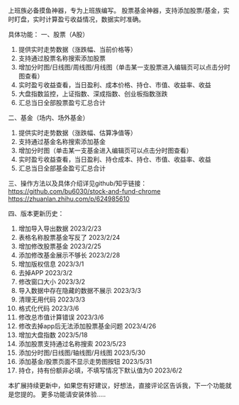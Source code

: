 上班族必备摸鱼神器，专为上班族编写。
股票基金神器，支持添加股票/基金，实时盯盘，实时计算盈亏收益情况，数据实时准确。

具体功能：
一、股票（A股）
1. 提供实时走势数据（涨跌幅、当前价格等）
2. 支持通过股票名称搜索添加股票
3. 增加分时图/日线图/周线图/月线图（单击某一支股票进入编辑页可以点击分时图查看）
4. 实时盈亏收益查看，当日盈利、成本价格、持仓、市值、收益率、收益
5. 大盘指数监控，上证指数、深成指数、创业板指数涨跌
6. 汇总当日全部股票盈亏汇总合计

二、基金（场内、场外基金）
1. 提供实时走势数据（涨跌幅、估算净值等）
2. 支持通过基金名称搜索添加基金
3. 增加分时图（单击某一支基金进入编辑页可以点击分时图查看）
4. 实时盈亏收益查看，当日盈利、持仓成本、持仓、市值、收益率、收益
5. 汇总当日全部基金盈亏汇总合计

三、操作方法以及具体介绍详见github/知乎链接：
https://github.com/bu6030/stock-and-fund-chrome
https://zhuanlan.zhihu.com/p/624985610

四、版本更新历史：
1. 增加导入导出数据 2023/2/23
2. 表格名称股票基金写反了 2023/2/24
3. 增加修改股票基金 2023/2/25
4. 添加修改基金展示不够长 2023/2/28
5. 增加版权信息 2023/3/1
6. 去掉APP 2023/3/2
7. 修改窗口大小 2023/3/2
8. 导入数据中存在隐藏的数据不展示 2023/3/3
9. 清理无用代码 2023/3/3
10. 格式化代码 2023/3/6
11. 修改总市值计算错误 2023/3/6
12. 修改去掉app后无法添加股票基金问题 2023/4/26
13. 增加大盘指数 2023/5/18
14. 添加股票支持通过名称搜索 2023/5/23
15. 添加分时图/日线图/轴线图/月线图 2023/5/30
16. 添加基金/股票页面不显示走势图按钮 2023/5/31
17. 持仓，持有份额非必填，不填写情况下默认值为0 2023/6/2

本扩展持续更新中，如果您有好建议，好想法，直接评论区告诉我，下一个功能就是您提的。
更多功能请安装体验.....
